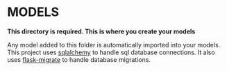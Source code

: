 # MODELS

**This directory is required. This is where you create your models**

Any model added to this folder is automatically imported into your models.
This project uses [sqlalchemy](https://flask-sqlalchemy.palletsprojects.com/en/2.x/) to handle
sql database connections. It also uses [flask-migrate](https://flask-migrate.readthedocs.io/en/latest/)
to handle database migrations.
